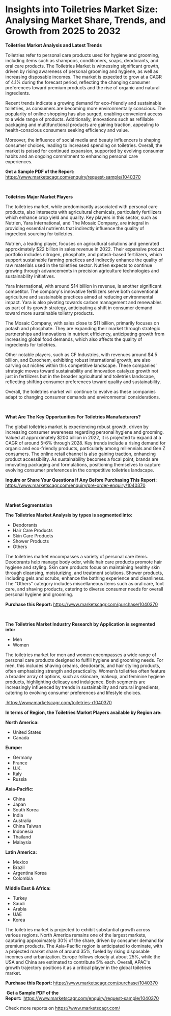 <p><h1>Insights into Toiletries Market Size: Analysing Market Share, Trends, and Growth from 2025 to 2032</h1></p><p><strong>Toiletries Market Analysis and Latest Trends</strong></p>
<p><p>Toiletries refer to personal care products used for hygiene and grooming, including items such as shampoos, conditioners, soaps, deodorants, and oral care products. The Toiletries Market is witnessing significant growth, driven by rising awareness of personal grooming and hygiene, as well as increasing disposable incomes. The market is expected to grow at a CAGR of 4.1% during the forecast period, reflecting the changing consumer preferences toward premium products and the rise of organic and natural ingredients.</p><p>Recent trends indicate a growing demand for eco-friendly and sustainable toiletries, as consumers are becoming more environmentally conscious. The popularity of online shopping has also surged, enabling convenient access to a wide range of products. Additionally, innovations such as refillable packaging and multifunctional products are gaining traction, appealing to health-conscious consumers seeking efficiency and value.</p><p>Moreover, the influence of social media and beauty influencers is shaping consumer choices, leading to increased spending on toiletries. Overall, the market is poised for continued expansion, supported by evolving consumer habits and an ongoing commitment to enhancing personal care experiences.</p></p>
<p><strong>Get a Sample PDF of the Report:&nbsp;</strong> <a href="https://www.marketscagr.com/enquiry/request-sample/1040370?utm_campaign=1166&utm_medium=2&utm_source=Github&utm_content=ia&utm_term=07022025&utm_id=toiletries">https://www.marketscagr.com/enquiry/request-sample/1040370</a></p>
<p>&nbsp;</p>
<p><strong>Toiletries Major Market Players</strong></p>
<p><p>The toiletries market, while predominantly associated with personal care products, also intersects with agricultural chemicals, particularly fertilizers which enhance crop yield and quality. Key players in this sector, such as Nutrien, Yara International, and The Mosaic Company, are integral in providing essential nutrients that indirectly influence the quality of ingredient sourcing for toiletries.</p><p>Nutrien, a leading player, focuses on agricultural solutions and generated approximately $22 billion in sales revenue in 2022. Their expansive product portfolio includes nitrogen, phosphate, and potash-based fertilizers, which support sustainable farming practices and indirectly enhance the quality of raw materials used in the toiletries sector. Nutrien expects to continue growing through advancements in precision agriculture technologies and sustainability initiatives.</p><p>Yara International, with around $14 billion in revenue, is another significant competitor. The company's innovative fertilizers serve both conventional agriculture and sustainable practices aimed at reducing environmental impact. Yara is also pivoting towards carbon management and renewables as part of its growth strategy, anticipating a shift in consumer demand toward more sustainable toiletry products.</p><p>The Mosaic Company, with sales close to $11 billion, primarily focuses on potash and phosphate. They are expanding their market through strategic partnerships and innovations in nutrient efficiency, anticipating growth from increasing global food demands, which also affects the quality of ingredients for toiletries.</p><p>Other notable players, such as CF Industries, with revenues around $4.5 billion, and Eurochem, exhibiting robust international growth, are also carving out niches within this competitive landscape. These companies' strategic moves toward sustainability and innovation catalyze growth not just in fertilizers but in the broader agricultural and toiletries landscape, reflecting shifting consumer preferences toward quality and sustainability. </p><p>Overall, the toiletries market will continue to evolve as these companies adapt to changing consumer demands and environmental considerations.</p></p>
<p>&nbsp;</p>
<p><strong>What Are The Key Opportunities For Toiletries Manufacturers?</strong></p>
<p><p>The global toiletries market is experiencing robust growth, driven by increasing consumer awareness regarding personal hygiene and grooming. Valued at approximately $200 billion in 2022, it is projected to expand at a CAGR of around 5-6% through 2028. Key trends include a rising demand for organic and eco-friendly products, particularly among millennials and Gen Z consumers. The online retail channel is also gaining traction, enhancing product accessibility. As sustainability becomes a focal point, brands are innovating packaging and formulations, positioning themselves to capture evolving consumer preferences in the competitive toiletries landscape.</p></p>
<p><strong>Inquire or Share Your Questions If Any Before Purchasing This Report:</strong> <a href="https://www.marketscagr.com/enquiry/pre-order-enquiry/1040370?utm_campaign=1166&utm_medium=2&utm_source=Github&utm_content=ia&utm_term=07022025&utm_id=toiletries">https://www.marketscagr.com/enquiry/pre-order-enquiry/1040370</a></p>
<p>&nbsp;</p>
<p><strong>Market Segmentation</strong></p>
<p><strong>The Toiletries Market Analysis by types is segmented into:</strong></p>
<p><ul><li>Deodorants</li><li>Hair Care Products</li><li>Skin Care Products</li><li>Shower Products</li><li>Others</li></ul></p>
<p><p>The toiletries market encompasses a variety of personal care items. Deodorants help manage body odor, while hair care products promote hair hygiene and styling. Skin care products focus on maintaining healthy skin through cleansing, moisturizing, and treatment solutions. Shower products, including gels and scrubs, enhance the bathing experience and cleanliness. The "Others" category includes miscellaneous items such as oral care, foot care, and shaving products, catering to diverse consumer needs for overall personal hygiene and grooming.</p></p>
<p><strong>Purchase this Report:&nbsp;</strong><a href="https://www.marketscagr.com/purchase/1040370?utm_campaign=1166&utm_medium=2&utm_source=Github&utm_content=ia&utm_term=07022025&utm_id=toiletries">https://www.marketscagr.com/purchase/1040370</a></p>
<p>&nbsp;</p>
<p><strong>The Toiletries Market Industry Research by Application is segmented into:</strong></p>
<p><ul><li>Men</li><li>Women</li></ul></p>
<p><p>The toiletries market for men and women encompasses a wide range of personal care products designed to fulfill hygiene and grooming needs. For men, this includes shaving creams, deodorants, and hair styling products, often emphasizing strength and practicality. Women’s toiletries often feature a broader array of options, such as skincare, makeup, and feminine hygiene products, highlighting delicacy and indulgence. Both segments are increasingly influenced by trends in sustainability and natural ingredients, catering to evolving consumer preferences and lifestyle choices.</p></p>
<p><a href="https://www.marketscagr.com/toiletries-r1040370?utm_campaign=1166&utm_medium=2&utm_source=Github&utm_content=ia&utm_term=07022025&utm_id=toiletries">&nbsp;https://www.marketscagr.com/toiletries-r1040370</a></p>
<p><strong>In terms of Region, the Toiletries Market Players available by Region are:</strong></p>
<p>
    <p> <strong> North America: </strong>
        <ul>
            <li>United States</li>
            <li>Canada</li>
        </ul>
        </p> 
    <p> <strong> Europe: </strong>
        <ul>
            <li>Germany</li>
            <li>France</li>
            <li>U.K.</li>
            <li>Italy</li>
            <li>Russia</li>
        </ul>
        </p> 
    <p> <strong> Asia-Pacific: </strong>
        <ul>
            <li>China</li>
            <li>Japan</li>
            <li>South Korea</li>
            <li>India</li>
            <li>Australia</li>
            <li>China Taiwan</li>
            <li>Indonesia</li>
            <li>Thailand</li>
            <li>Malaysia</li>
        </ul>
        </p> 
    <p> <strong> Latin America: </strong>
        <ul>
            <li>Mexico</li>
            <li>Brazil</li>
            <li>Argentina Korea</li>
            <li>Colombia</li>
        </ul>
        </p> 
    <p> <strong> Middle East & Africa: </strong>
        <ul>
            <li>Turkey</li>
            <li>Saudi</li>
            <li>Arabia</li>
            <li>UAE</li>
            <li>Korea</li>
        </ul>
    </p>
    </p>
<p><p>The toiletries market is projected to exhibit substantial growth across various regions. North America remains one of the largest markets, capturing approximately 30% of the share, driven by consumer demand for premium products. The Asia-Pacific region is anticipated to dominate, with a projected market share of around 35%, fueled by rising disposable incomes and urbanization. Europe follows closely at about 25%, while the USA and China are estimated to contribute 5% each. Overall, APAC's growth trajectory positions it as a critical player in the global toiletries market.</p></p>
<p><strong>Purchase this Report: </strong><a href="https://www.marketscagr.com/purchase/1040370?utm_campaign=1166&utm_medium=2&utm_source=Github&utm_content=ia&utm_term=07022025&utm_id=toiletries">https://www.marketscagr.com/purchase/1040370</a></p>
<p>&nbsp;<strong>Get a Sample PDF of the Report:&nbsp;&nbsp;</strong><a href="https://www.marketscagr.com/enquiry/request-sample/1040370?utm_campaign=1166&utm_medium=2&utm_source=Github&utm_content=ia&utm_term=07022025&utm_id=toiletries">https://www.marketscagr.com/enquiry/request-sample/1040370</a></p>
<p><strong></strong></p>
<p>Check more reports on <a href="https://www.marketscagr.com/?utm_campaign=1166&utm_medium=2&utm_source=Github&utm_content=ia&utm_term=07022025&utm_id=toiletries">https://www.marketscagr.com/</a></p>